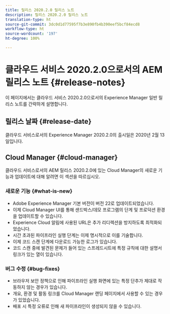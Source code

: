 ```yaml
---
title: 릴리스 2020.2.0 릴리스 노트
description: 릴리스 2020.2.0 릴리스 노트
translation-type: ht
source-git-commit: 3dc0d1d77595f7b3e890fb4b390eef5bcf84ecd8
workflow-type: ht
source-wordcount: '197'
ht-degree: 100%

---
```



# 클라우드 서비스 2020.2.0으로서의 AEM 릴리스 노트 {#release-notes}

이 페이지에서는 클라우드 서비스 2020.2.0으로서의 Experience Manager 일반 릴리스 노트를 간략하게 설명합니다.

## 릴리스 날짜 {#release-date}

클라우드 서비스로서의 Experience Manager 2020.2.0의 출시일은 2020년 2월 13일입니다.

## Cloud Manager {#cloud-manager}

클라우드 서비스로서의 AEM 릴리스 2020.2.0에 있는 Cloud Manager의 새로운 기능과 업데이트에 대해 알려면 이 섹션을 따르십시오.

### 새로운 기능 {#what-is-new}

* Adobe Experience Manager 기본 버전이 버전 22로 업데이트되었습니다.
* 이제 Cloud Manager UI를 통해 샌드박스/데모 프로그램의 단계 및 프로덕션 환경을 업데이트할 수 있습니다.
* Experience Cloud 알림에 사용된 URL은 추가 리디렉션을 방지하도록 최적화되었습니다.
* 시간 초과된 파이프라인 실행 단계는 이제 명시적으로 이를 기술합니다.
* 이제 코드 스캔 단계에 다운로드 가능한 로그가 있습니다.
* 코드 스캔 중에 발견된 문제가 들어 있는 스프레드시트에 특정 규칙에 대한 설명서 링크가 있는 열이 있습니다.

### 버그 수정  {#bug-fixes}

* 브라우저 보안 정책으로 인해 파이프라인 실행 화면에 있는 특정 단추가 제대로 작동하지 않는 경우가 있습니다.
* 개요, 환경 및 활동 링크를 Cloud Manager 랜딩 페이지에서 사용할 수 있는 경우가 있었습니다.
* 배포 시 특정 오류로 인해 새 파이프라인이 생성되지 않을 수 있습니다.

